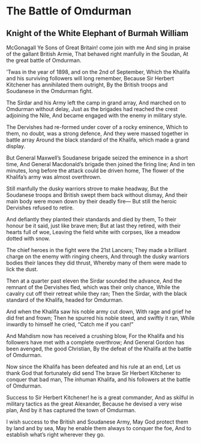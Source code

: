 # The Battle of Omdurman
## Knight of the White Elephant of Burmah William
McGonagall
Ye Sons of Great Britain! come join with me
And sing in praise of the gallant British Armie,
That behaved right manfully in the Soudan,
At the great battle of Omdurman.

’Twas in the year of 1898, and on the 2nd of September,
Which the Khalifa and his surviving followers will long remember,
Because Sir Herbert Kitchener has annihilated them outright,
By the British troops and Soudanese in the Omdurman fight.

The Sirdar and his Army left the camp in grand array,
And marched on to Omdurman without delay,
Just as the brigades had reached the crest adjoining the Nile,
And became engaged with the enemy in military style.

The Dervishes had re-formed under cover of a rocky eminence,
Which to them, no doubt, was a strong defence,
And they were massed together in battle array
Around the black standard of the Khalifa, which made a grand display.

But General Maxwell’s Soudanese brigade seized the eminence in a short time,
And General Macdonald’s brigade then joined the firing line;
And in ten minutes, long before the attack could be driven home,
The flower of the Khalifa’s army was almost overthrown.

Still manfully the dusky warriors strove to make headway,
But the Soudanese troops and British swept them back without dismay,
And their main body were mown down by their deadly fire—
But still the heroic Dervishes refused to retire.

And defiantly they planted their standards and died by them,
To their honour be it said, just like brave men;
But at last they retired, with their hearts full of woe,
Leaving the field white with corpses, like a meadow dotted with snow.

The chief heroes in the fight were the 21st Lancers;
They made a brilliant charge on the enemy with ringing cheers,
And through the dusky warriors bodies their lances they did thrust,
Whereby many of them were made to lick the dust.

Then at a quarter past eleven the Sirdar sounded the advance,
And the remnant of the Dervishes fled, which was their only chance,
While the cavalry cut off their retreat while they ran;
Then the Sirdar, with the black standard of the Khalifa, headed for Omdurman.

And when the Khalifa saw his noble army cut down,
With rage and grief he did fret and frown;
Then he spurred his noble steed, and swiftly it ran,
While inwardly to himself he cried, “Catch me if you can!”

And Mahdism now has received a crushing blow,
For the Khalifa and his followers have met with a complete overthrow;
And General Gordon has been avenged, the good Christian,
By the defeat of the Khalifa at the battle of Omdurman.

Now since the Khalifa has been defeated and his rule at an end,
Let us thank God that fortunately did send
The brave Sir Herbert Kitchener to conquer that bad man,
The inhuman Khalifa, and his followers at the battle of Omdurman.

Success to Sir Herbert Kitchener! he is a great commander,
And as skilful in military tactics as the great Alexander,
Because he devised a very wise plan,
And by it has captured the town of Omdurman.

I wish success to the British and Soudanese Army,
May God protect them by land and by sea,
May he enable them always to conquer the foe,
And to establish what’s right wherever they go.
